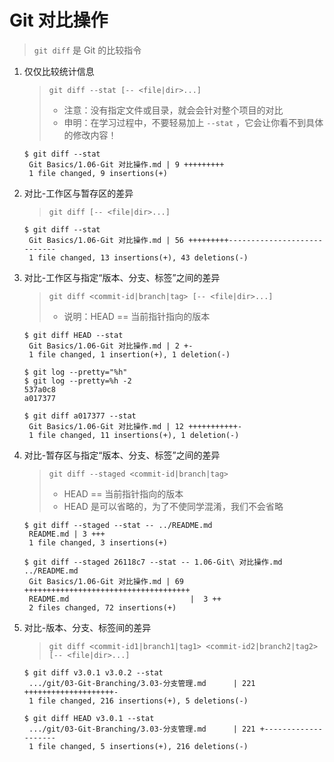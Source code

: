 # Git 对比操作

> `git diff` 是 Git 的比较指令

1.  仅仅比较统计信息

    > `git diff --stat [-- <file|dir>...]`
    >
    > -   注意：没有指定文件或目录，就会会针对整个项目的对比
    > -   申明：在学习过程中，不要轻易加上 `--stat` ，它会让你看不到具体的修改内容！

    ```shell
    $ git diff --stat
     Git Basics/1.06-Git 对比操作.md | 9 +++++++++
     1 file changed, 9 insertions(+)
    ```

2.  对比-工作区与暂存区的差异

    > `git diff [-- <file|dir>...]`

    ```shell
    $ git diff --stat
     Git Basics/1.06-Git 对比操作.md | 56 +++++++++----------------------------
     1 file changed, 13 insertions(+), 43 deletions(-)
    ```

3.  对比-工作区与指定“版本、分支、标签”之间的差异

    > `git diff <commit-id|branch|tag> [-- <file|dir>...]`
    >
    > -   说明：HEAD == 当前指针指向的版本

    ```shell
    $ git diff HEAD --stat
     Git Basics/1.06-Git 对比操作.md | 2 +-
     1 file changed, 1 insertion(+), 1 deletion(-)
    ```

    ```shell
    $ git log --pretty="%h"
    $ git log --pretty=%h -2
    537a0c8
    a017377

    $ git diff a017377 --stat
     Git Basics/1.06-Git 对比操作.md | 12 +++++++++++-
     1 file changed, 11 insertions(+), 1 deletion(-)
    ```

4.  对比-暂存区与指定“版本、分支、标签”之间的差异

    > `git diff --staged <commit-id|branch|tag>`
    >
    > -   HEAD == 当前指针指向的版本
    > -   HEAD 是可以省略的，为了不使同学混淆，我们不会省略

    ```shell
    $ git diff --staged --stat -- ../README.md
     README.md | 3 +++
     1 file changed, 3 insertions(+)
    ```

    ```shell
    $ git diff --staged 26118c7 --stat -- 1.06-Git\ 对比操作.md ../README.md
     Git Basics/1.06-Git 对比操作.md | 69 +++++++++++++++++++++++++++++++++++++
     README.md                           |  3 ++
     2 files changed, 72 insertions(+)
    ```

5.  对比-版本、分支、标签间的差异

    > `git diff <commit-id1|branch1|tag1> <commit-id2|branch2|tag2> [-- <file|dir>...]`

    ```shell
    $ git diff v3.0.1 v3.0.2 --stat
     .../git/03-Git-Branching/3.03-分支管理.md      | 221 ++++++++++++++++++++-
     1 file changed, 216 insertions(+), 5 deletions(-)
    ```

    ```shell
    $ git diff HEAD v3.0.1 --stat
     .../git/03-Git-Branching/3.03-分支管理.md      | 221 +--------------------
     1 file changed, 5 insertions(+), 216 deletions(-)
    ```
